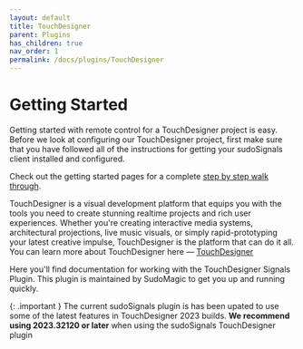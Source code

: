 ```yaml
---
layout: default
title: TouchDesigner
parent: Plugins
has_children: true
nav_order: 1
permalink: /docs/plugins/TouchDesigner
---
```


# Getting Started

Getting started with remote control for a TouchDesigner project is easy. Before we look at configuring our TouchDesigner project, first make sure that you have followed all of the instructions for getting your sudoSignals client installed and configured.

Check out the getting started pages for a complete [step by step walk through](https://docs.sudosignals.com/002_plugins/touchDesigner/002_tdRemoteControl.html).

TouchDesigner is a visual development platform that equips you with the tools you need to create stunning realtime projects and rich user experiences. Whether you're creating interactive media systems, architectural projections, live music visuals, or simply rapid-prototyping your latest creative impulse, TouchDesigner is the platform that can do it all. You can learn more about TouchDesigner here — [TouchDesigner](https://derivative.ca/)

Here you'll find documentation for working with the TouchDesigner Signals Plugin. This plugin is maintained by SudoMagic to get you up and running quickly. 

{: .important }
The current sudoSignals plugin is has been upated to use some of the latest features in TouchDesigner 2023 builds. **We recommend using 2023.32120 or later** when using the sudoSignals TouchDesigner plugin
